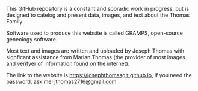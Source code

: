 This GitHub repository is a constant and sporadic work in progress, but is designed to catelog and present data, images, and text about the Thomas Family.

Software used to produce this website is called GRAMPS, open-source geneology software.

Most text and images are written and uploaded by Joseph Thomas with signficant assistance from Marian Thomas (the provider of most images and verifyer of information found on the internet).

The link to the website is https://josephthomasgit.github.io, if you need the password, ask me! jthomas2716@gmail.com
